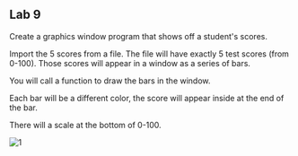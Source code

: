## Lab 9

Create a graphics window program that shows off a student's scores.

Import the 5 scores from a file. The file will have exactly 5 test scores (from 0-100). Those scores will appear in a window as a series of bars.

You will call a function to draw the bars in the window.

Each bar will be a different color, the score will appear inside at the end of the bar.

There will a scale at the bottom of 0-100.

![1](https://user-images.githubusercontent.com/17074372/32402875-b693fbe8-c103-11e7-81cd-0e9b8b114668.PNG)
